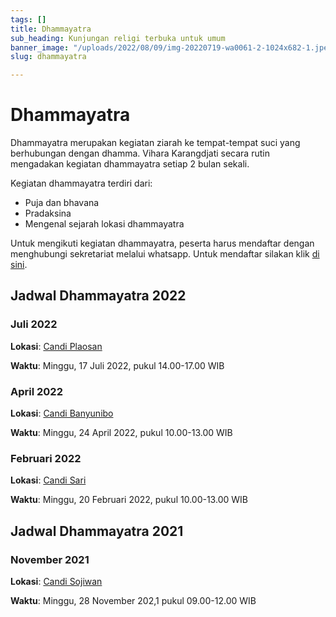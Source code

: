 ```yaml
---
tags: []
title: Dhammayatra
sub_heading: Kunjungan religi terbuka untuk umum
banner_image: "/uploads/2022/08/09/img-20220719-wa0061-2-1024x682-1.jpeg"
slug: dhammayatra

---
```

# **Dhammayatra**

Dhammayatra merupakan kegiatan ziarah ke tempat-tempat suci yang berhubungan dengan dhamma. Vihara Karangdjati secara rutin mengadakan kegiatan dhammayatra setiap 2 bulan sekali.

Kegiatan dhammayatra terdiri dari:

* Puja dan bhavana
* Pradaksina
* Mengenal sejarah lokasi dhammayatra

Untuk mengikuti kegiatan dhammayatra, peserta harus mendaftar dengan menghubungi sekretariat melalui whatsapp. Untuk mendaftar silakan klik [di sini](https://api.whatsapp.com/send?phone=6281930030066&text=hubungi%20kami "di sini").

## Jadwal Dhammayatra 2022

### **Juli 2022**

**Lokasi**: [Candi Plaosan](https://www.google.com/maps/place/Plaosan+Temple/@-7.7407807,110.5046772,15z/data=!4m2!3m1!1s0x0:0xf2f393c49bd04045?sa=X&ved=2ahUKEwiqg5jhk7n5AhVFBLcAHfKVCXYQ_BJ6BAh9EAU "Candi Plaosan")

**Waktu**: Minggu, 17 Juli 2022, pukul 14.00-17.00 WIB

### **April 2022**

**Lokasi**: [Candi Banyunibo](https://www.google.com/maps/place/Candi+Banyunibo/@-7.7779014,110.4940734,15z/data=!4m2!3m1!1s0x0:0xb58c9748e70fd9e5?sa=X&ved=2ahUKEwiB3aqElLn5AhWj63MBHSQMAWIQ_BJ6BAh5EAU "Candi Banyunibo")

**Waktu**: Minggu, 24 April 2022, pukul 10.00-13.00 WIB

### **Februari 2022**

**Lokasi**: [Candi Sari](https://www.google.com/maps/place/Candi+Sari/@-7.7615576,110.4720864,17z/data=!3m1!4b1!4m5!3m4!1s0x2e7a5af7df5430e3:0x6c8161c1354f3ac7!8m2!3d-7.7615257!4d110.4743236 "Candi Sari")

**Waktu**: Minggu, 20 Februari 2022, pukul 10.00-13.00 WIB

## Jadwal Dhammayatra 2021

### **November 2021**

**Lokasi**: [Candi Sojiwan](https://www.google.com/maps/place/Sojiwan+Temple/@-7.7610569,110.4960268,15z/data=!4m2!3m1!1s0x0:0xbd04cd9b7d06377c?sa=X&ved=2ahUKEwj8rI_5lLn5AhWGRmwGHV3SCioQ_BJ6BAh4EAU "Candi Sojiwan")

**Waktu**: Minggu, 28 November 202,1 pukul 09.00-12.00 WIB